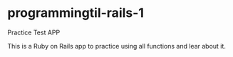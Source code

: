 # programmingtil-rails-1
Practice Test APP

This is a Ruby on Rails app to practice using all functions and lear about it.
